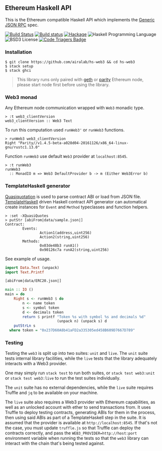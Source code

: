 ## Ethereum Haskell API

This is the Ethereum compatible Haskell API which implements the [Generic JSON RPC](https://github.com/ethereum/wiki/wiki/JSON-RPC) spec.

[![Build Status](https://travis-ci.org/airalab/hs-web3.svg?branch=master)](https://travis-ci.org/airalab/hs-web3)
[![Build status](https://ci.appveyor.com/api/projects/status/8ljq93nar8kobk75?svg=true)](https://ci.appveyor.com/project/akru/hs-web3)
[![Hackage](https://img.shields.io/hackage/v/web3.svg)](http://hackage.haskell.org/package/web3)
![Haskell Programming Language](https://img.shields.io/badge/language-Haskell-blue.svg)
![BSD3 License](http://img.shields.io/badge/license-BSD3-brightgreen.svg)
[![Code Triagers Badge](https://www.codetriage.com/airalab/hs-web3/badges/users.svg)](https://www.codetriage.com/airalab/hs-web3)

### Installation

    $ git clone https://github.com/airalab/hs-web3 && cd hs-web3
    $ stack setup
    $ stack ghci

> This library runs only paired with [geth](https://github.com/ethereum/go-ethereum)
> or [parity](https://github.com/ethcore/parity) Ethereum node,
> please start node first before using the library.

### Web3 monad

Any Ethereum node communication wrapped with `Web3` monadic type.

    > :t web3_clientVersion
    web3_clientVersion :: Web3 Text

To run this computation used `runWeb3'` or `runWeb3` functions.

    > runWeb3 web3_clientVersion
    Right "Parity//v1.4.5-beta-a028d04-20161126/x86_64-linux-gnu/rustc1.13.0"

Function `runWeb3` use default `Web3` provider at `localhost:8545`.

    > :t runWeb3
    runWeb3
      :: MonadIO m => Web3 DefaultProvider b -> m (Either Web3Error b)

### TemplateHaskell generator

[Quasiquotation](https://wiki.haskell.org/Quasiquotation) is used to parse
contract ABI or load from JSON file. [TemplateHaskell](https://wiki.haskell.org/Template_Haskell) driven Haskell contract API generator can automatical create instances for `Event` and `Method`
typeclasses and function helpers.

    > :set -XQuasiQuotes
    > putStr [abiFrom|data/sample.json|]
    Contract:
            Events:
                    Action1(address,uint256)
                    Action2(string,uint256)
            Methods:
                    0x03de48b3 runA1()
                    0x90126c7a runA2(string,uint256)

See example of usage.

```haskell
import Data.Text (unpack)
import Text.Printf

[abiFrom|data/ERC20.json|]

main :: IO ()
main = do
    Right s <- runWeb3 $ do
        n <- name token
        s <- symbol token
        d <- decimals token
        return $ printf "Token %s with symbol %s and decimals %d"
                        (unpack n) (unpack s) d
    putStrLn s
  where token = "0x237D60A8b41aFD2a335305ed458B609D7667D789"
```

### Testing
Testing the `web3` is split up into two suites: `unit` and `live`.
The `unit` suite tests internal library facilities, while the `live` tests that
the library adequately interacts with a Web3 provider.

One may simply run `stack test` to run both suites, or `stack test web3:unit` or `stack test web3:live`
to run the test suites individually.

The `unit` suite has no external dependencies, while the `live` suite requires Truffle and `jq`
to be available on your machine.

The `live` suite also requires a Web3 provider with Ethereum capabilities, as well as
an unlocked account with ether to send transactions from. It uses Truffle to deploy testing contracts,
generating ABIs for them in the process, then using said ABIs as part of a TemplateHaskell step in the suite.
It is assumed that the provider is available at `http://localhost:8545`. If that's not the case, you must update `truffle.js`
so that Truffle can deploy the contracts correctly, and pass the `WEB3_PROVIDER=http://host:port` environment variable
when running the tests so that the `web3` library can interact with the chain that's being tested against.
